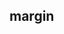 ## margin


<!-- CSSJSON.margin.description -->

<!-- CSSJSON.margin.syntax -->

<!-- CSSJSON.margin.values -->

<!-- CSSJSON.margin.defaultValue -->

<!-- CSSJSON.margin.unixTags -->

<!-- CSSJSON.margin.compatibility -->

<!-- CSSJSON.margin.reference -->